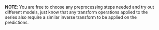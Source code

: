  **NOTE**: You are free to choose any preprocessing steps needed and try out different models, just know that any transform operations applied to the series also require a similar inverse transform to be applied on the predictions. 

